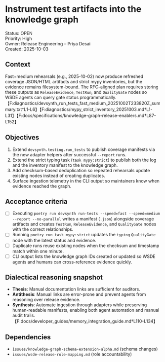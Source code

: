 # Instrument test artifacts into the knowledge graph

Status: OPEN  
Priority: High  
Owner: Release Engineering – Priya Desai  
Created: 2025-10-03

## Context

Fast+medium rehearsals (e.g., 2025-10-02) now produce refreshed coverage JSON/HTML artifacts and strict mypy inventories, but the evidence remains filesystem-bound. The RFC-aligned plan requires storing these outputs as `ReleaseEvidence`, `TestRun`, and `QualityGate` nodes so WSDE agents can query gate status programmatically.【F:diagnostics/devsynth_run_tests_fast_medium_20251002T233820Z_summary.txt†L1-L6】【F:diagnostics/mypy_strict_inventory_20251003.md†L1-L31】【F:docs/specifications/knowledge-graph-release-enablers.md†L87-L152】

## Objectives

1. Extend `devsynth.testing.run_tests` to publish coverage manifests via the new adapter helpers after successful `--report` runs.  
2. Extend the strict typing task (`task mypy:strict`) to publish both the log and the inventory manifest to the knowledge graph.
3. Add checksum-based deduplication so repeated rehearsals update existing nodes instead of creating duplicates.  
4. Surface ingestion telemetry in the CLI output so maintainers know when evidence reached the graph.

## Acceptance criteria

- [ ] Executing `poetry run devsynth run-tests --speed=fast --speed=medium --report --no-parallel` writes a manifest (`.json`) alongside coverage artifacts and creates `TestRun`, `ReleaseEvidence`, and `QualityGate` nodes with the correct relationships.  
- [ ] Running `poetry run task mypy:strict` updates the `typing` `QualityGate` node with the latest status and evidence.
- [ ] Duplicate runs reuse existing nodes when the checksum and timestamp match within one minute.
- [ ] CLI output lists the knowledge graph IDs created or updated so WSDE agents and humans can cross-reference evidence quickly.

## Dialectical reasoning snapshot

* **Thesis**: Manual documentation links are sufficient for auditors.  
* **Antithesis**: Manual links are error-prone and prevent agents from reasoning over release evidence.  
* **Synthesis**: Automate ingestion through adapters while preserving human-readable manifests, enabling both agent automation and manual audit trails.【F:docs/developer_guides/memory_integration_guide.md†L110-L134】

## Dependencies

- `issues/knowledge-graph-schema-extension-alpha.md` (schema changes)  
- `issues/wsde-release-role-mapping.md` (role accountability)
